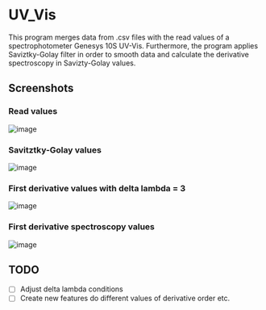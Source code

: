 # UV_Vis
This program merges data from .csv files with the read values of a
spectrophotometer Genesys 10S UV-Vis. Furthermore, the program applies
Saviztky-Golay filter in order to smooth data and calculate the derivative
spectroscopy in Savizty-Golay values.


## Screenshots

### Read values
![image](https://user-images.githubusercontent.com/42140919/54848372-de16a000-4cbf-11e9-9385-17dd935e58a2.png)
### Savitztky-Golay values
![image](https://user-images.githubusercontent.com/42140919/54848417-f8e91480-4cbf-11e9-8700-34aad0a28fff.png)
### First derivative values with delta lambda = 3
![image](https://user-images.githubusercontent.com/42140919/54848454-0b634e00-4cc0-11e9-81f6-9f2d614e949a.png)
### First derivative spectroscopy values
![image](https://user-images.githubusercontent.com/42140919/54848496-2c2ba380-4cc0-11e9-9fdb-94e44ffb36ad.png)

## TODO
- [ ] Adjust delta lambda conditions
- [ ] Create new features do different values of derivative order etc.